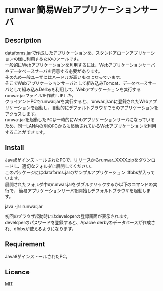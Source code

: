 # runwar 簡易Webアプリケーションサーバ

## Description
dataforms.jarで作成したアプリケーションを、スタンドアローンアプリケーションの様に利用するためのツールです。  
一般的にWebアプリケーションを利用するには、Webアプリケーションサーバやデータベースサーバを用意する必要があります。  
そのため一般ユーザにはハードルが高いものになっています。  
そこでWebアプリケーションサーバとして組み込みTomcat、データベースサーバとして組み込みDerbyを利用して、Webアプリケーションを実行するrunwar.jarファイルを作成しました。  
クライアントPCでrunwar.jarを実行すると、runwar.jsonに登録されたWebアプリケーションを起動し、自動的にデフォルトブラウザでそのアプリケーションをアクセスします。  
runwar.jarを起動したPCは一時的にWebアプリケーションサーバになっているため、同一LAN内の別のPCからも起動されているWebアプリケーションを利用することができます。

## Install
Java8がインストールされたPCで、[リリース](https://github.com/takayanagi2087/runwar/releases)からrunwar_XXXX.zipをダウンロードし、適切なフォルダに展開してください。  
このパッケージにはdataforms.jarのサンプルアプリケーション dfbbsが入っています。  
展開されたフォルダ中のrunwar.jarをダブルクリックするか以下のコマンドの実行で、
簡易アプリケーションサーバを開始しデフォルトブラウザを起動します。  
  
java -jar runwar.jar
  
初回のブラウザ起動時にはdeveloperの登録画面が表示されます。  
developerのパスワードを登録すると、Apache derbyのデータベースが作成され、dfbbsが使えるようになります。  


## Requirement
Java8がインストールされたPC。 

## Licence
[MIT](https://github.com/takayanagi2087/dataforms/blob/master/LICENSE)  



